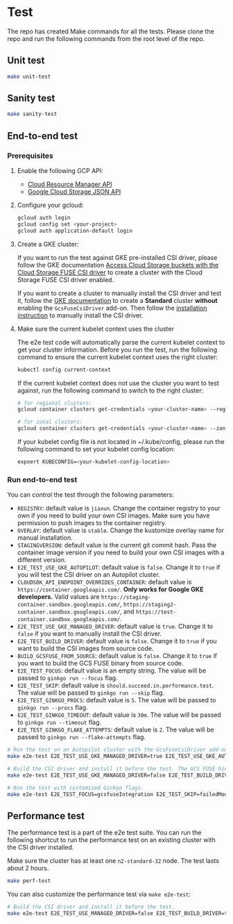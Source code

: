 <!-- 
Copyright 2018 The Kubernetes Authors.
Copyright 2022 Google LLC

Licensed under the Apache License, Version 2.0 (the "License");
you may not use this file except in compliance with the License.
You may obtain a copy of the License at

    https://www.apache.org/licenses/LICENSE-2.0

Unless required by applicable law or agreed to in writing, software
distributed under the License is distributed on an "AS IS" BASIS,
WITHOUT WARRANTIES OR CONDITIONS OF ANY KIND, either express or implied.
See the License for the specific language governing permissions and
limitations under the License.
-->

# Test

The repo has created Make commands for all the tests. Please clone the repo and run the following commands from the root level of the repo.

## Unit test

```bash
make unit-test
```

## Sanity test

```bash
make sanity-test
```

## End-to-end test
### Prerequisites

1. Enable the following GCP API:
   - [Cloud Resource Manager API](https://cloud.google.com/resource-manager/reference/rest)
   - [Google Cloud Storage JSON API](https://cloud.google.com/storage/docs/json_api)

2. Configure your gcloud:

    ```bash
    gcloud auth login
    gcloud config set <your-project>
    gcloud auth application-default login
    ```

3. Create a GKE cluster:

    If you want to run the test against GKE pre-installed CSI driver, please follow the GKE documentation [Access Cloud Storage buckets with the Cloud Storage FUSE CSI driver](https://cloud.google.com/kubernetes-engine/docs/how-to/persistent-volumes/cloud-storage-fuse-csi-driver) to create a cluster with the Cloud Storage FUSE CSI driver enabled.

    If you want to create a cluster to manually install the CSI driver and test it, follow the [GKE documentation](https://cloud.google.com/kubernetes-engine/docs/concepts/kubernetes-engine-overview) to create a **Standard** cluster **without** enabling the `GcsFuseCsiDriver` add-on. Then follow the [installation instruction](../docs/installation.md) to manually install the CSI driver.

4. Make sure the current kubelet context uses the cluster

    The e2e test code will automatically parse the current kubelet context to get your cluster information. Before you run the test, run the following command to ensure the current kubelet context uses the right cluster:

    ```bash
    kubectl config current-context
    ```

    If the current kubelet context does not use the cluster you want to test against, run the following command to switch to the right cluster:

    ```bash
    # for regional clusters:
    gcloud container clusters get-credentials <your-cluster-name> --region <cluster-region>

    # for zonal clusters:
    gcloud container clusters get-credentials <your-cluster-name> --zone <cluster-zone>
    ```

    If your kubelet config file is not located in ~/.kube/config, please run the following command to set your kubelet config location:

    ```bash
    expoert KUBECONFIG=<your-kubelet-config-location>
    ```

### Run end-to-end test

You can control the test through the following parameters:

- `REGISTRY`: default value is `jiaxun`. Change the container registry to your own if you need to build your own CSI images. Make sure you have permission to push images to the container registry.
- `OVERLAY`: default value is `stable`. Change the kustomize overlay name for manual installation.
- `STAGINGVERSION`: default value is the current git commit hash. Pass the container image version if you need to build your own CSI images with a different version.
- `E2E_TEST_USE_GKE_AUTOPILOT`: default value is `false`. Change it to `true` if you will test the CSI driver on an Autopilot cluster.
- `CLOUDSDK_API_ENDPOINT_OVERRIDES_CONTAINER`: default value is `https://container.googleapis.com/`. **Only works for Google GKE developers.** Valid values are `https://staging-container.sandbox.googleapis.com/`, `https://staging2-container.sandbox.googleapis.com/`, and `https://test-container.sandbox.googleapis.com/`.
- `E2E_TEST_USE_GKE_MANAGED_DRIVER`: default value is `true`. Change it to `false` if you want to manually install the CSI driver.
- `E2E_TEST_BUILD_DRIVER`: default value is `false`. Change it to `true` if you want to build the CSI images from source code.
- `BUILD_GCSFUSE_FROM_SOURCE`: default value is `false`. Change it to `true` if you want to build the GCS FUSE binary from source code.
- `E2E_TEST_FOCUS`: default value is an empty string. The value will be passed to `ginkgo run --focus` flag.
- `E2E_TEST_SKIP`: default value is `should.succeed.in.performance.test`. The value will be passed to `ginkgo run --skip` flag.
- `E2E_TEST_GINKGO_PROCS`: default value is `5`. The value will be passed to `ginkgo run --procs` flag.
- `E2E_TEST_GINKGO_TIMEOUT`: default value is `30m`. The value will be passed to `ginkgo run --timeout` flag.
- `E2E_TEST_GINKGO_FLAKE_ATTEMPTS`: default value is `2`. The value will be passed to `ginkgo run --flake-attempts` flag.

```bash
# Run the test on an Autopilot cluster with the GcsFuseCsiDriver add-on enabled.
make e2e-test E2E_TEST_USE_GKE_MANAGED_DRIVER=true E2E_TEST_USE_GKE_AUTOPILOT=true

# Build the CSI driver and install it before the test. The GCS FUSE binary will be built from source code. The images will be using the version "v999.999.999", and will be pushed to your own container registry.
make e2e-test E2E_TEST_USE_GKE_MANAGED_DRIVER=false E2E_TEST_BUILD_DRIVER=true BUILD_GCSFUSE_FROM_SOURCE=true STAGINGVERSION=v999.999.999 REGISTRY=my-registry

# Run the test with customized Ginkgo flags.
make e2e-test E2E_TEST_FOCUS=gcsfuseIntegration E2E_TEST_SKIP=failedMount E2E_TEST_GINKGO_PROCS=3 E2E_TEST_GINKGO_TIMEOUT=20m E2E_TEST_GINKGO_FLAKE_ATTEMPTS=1
```

## Performance test

The performance test is a part of the e2e test suite. You can run the following shortcut to run the performance test on an existing cluster with the CSI driver installed.

Make sure the cluster has at least one `n2-standard-32` node. The test lasts about 2 hours.

```bash
make perf-test
```

You can also customize the performance test via `make e2e-test`:

```bash
# Build the CSI driver and install it before the test.
make e2e-test E2E_TEST_USE_MANAGED_DRIVER=false E2E_TEST_BUILD_DRIVER=true BUILD_GCSFUSE_FROM_SOURCE=false E2E_TEST_GINKGO_TIMEOUT=3h E2E_TEST_SKIP= E2E_TEST_FOCUS=should.succeed.in.performance.test E2E_TEST_GINKGO_FLAKE_ATTEMPTS=1
```
